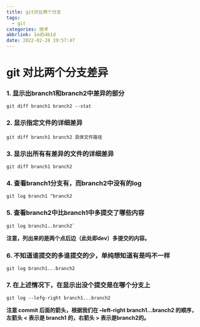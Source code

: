 ```yaml
---
title: git对比两个分支
tags:
  - git
categories: 技术
abbrlink: 1ed54b1d
date: 2022-02-28 19:57:47
---
```

 # git 对比两个分支差异

  

  ### 1. 显示出branch1和branch2中差异的部分

  ```
  git diff branch1 branch2 --stat
  ```

  ### 2. 显示指定文件的详细差异

  ```
  git diff branch1 branch2 具体文件路径
  ```

  ### 3. 显示出所有有差异的文件的详细差异

  ```
  git diff branch1 branch2
  ```

  ### 4. 查看branch1分支有，而branch2中没有的log

  ```
  git log branch1 ^branch2
  ```

  ### 5. 查看branch2中比branch1中多提交了哪些内容

  ```
  git log branch1..branch2`
  ```
  **注意，列出来的是两个点后边（此处即dev）多提交的内容。**

  ### 6. 不知道谁提交的多谁提交的少，单纯想知道有是吗不一样

  ```
  git log branch1...branch2
  ```

  ### 7. 在上述情况下，在显示出没个提交是在哪个分支上

  ```
  git log --lefg-right branch1...branch2
  ```
  **注意 commit 后面的箭头，根据我们在 –left-right branch1…branch2 的顺序，左箭头 < 表示是 branch1 的，右箭头 > 表示是branch2的。**